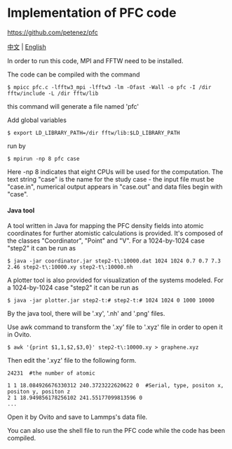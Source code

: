# Implementation of PFC code 

https://github.com/petenez/pfc

[中文](README.md) | [English](README-en.md)

In order to run this code, MPI and FFTW need to be installed.

The code can be compiled with the command
```
$ mpicc pfc.c -lfftw3_mpi -lfftw3 -lm -Ofast -Wall -o pfc -I /dir fftw/include -L /dir fftw/lib
```
this command will generate a file named 'pfc'

Add global variables
```
$ export LD_LIBRARY_PATH=/dir fftw/lib:$LD_LIBRARY_PATH    
```
run by
```
$ mpirun -np 8 pfc case
```
Here -np 8 indicates that eight CPUs will be used for the computation. The text string "case" is the name for the study case - the input file must be "case.in", numerical output appears in "case.out" and data files begin with "case".

#### Java tool

A tool written in Java for mapping the PFC density fields into atomic coordinates for further atomistic calculations is provided. It's composed of the classes "Coordinator", "Point" and "V". For a 1024-by-1024 case "step2" it can be run as
```
$ java -jar coordinator.jar step2-t\:10000.dat 1024 1024 0.7 0.7 7.3 2.46 step2-t\:10000.xy step2-t\:10000.nh
```
A plotter tool is also provided for visualization of the systems modeled. For a 1024-by-1024 case "step2" it can be run as
```
$ java -jar plotter.jar step2-t:# step2-t:# 1024 1024 0 1000 10000
```
By the java tool, there will be '.xy', '.nh' and '.png' files.

Use awk command to transform the '.xy' file to '.xyz' file in order to open it in Ovito.
```
$ awk '{print $1,1,$2,$3,0}' step2-t\:10000.xy > graphene.xyz
```
Then edit the '.xyz' file to the following form.

```
24231  #the number of atomic

1 1 18.084926676330312 240.3723222620622 0  #Serial, type, positon x, positon y, positon z
2 1 18.949856178256102 241.55177099813596 0
...
```
Open it by Ovito and save to Lammps's data file.

You can also use the shell file to run the PFC code while the code has been compiled.
